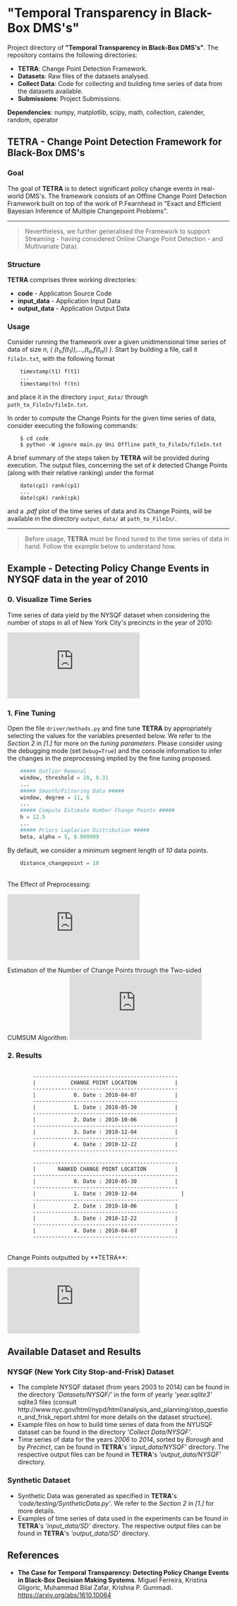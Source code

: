# "Temporal Transparency in Black-Box DMS's" 

Project directory of **"Temporal Transparency in Black-Box DMS's"**. The repository contains the following directories: 
- **TETRA**: Change Point Detection Framework.
- **Datasets**: Raw files of the datasets analysed.
- **Collect Data**: Code for collecting and building time series of data from the datasets available.
- **Submissions**: Project Submissions.

**Dependencies**: numpy, matplotlib, scipy, math, collection, calender, random, operator

## TETRA - Change Point Detection Framework for Black-Box DMS's 

### Goal 

The goal of **TETRA** is to detect significant policy change events in real-world DMS's. The framework consists of an Offline Change Point Detection Framework built on top of the work of P.Fearnhead in "Exact and Efficient Bayesian Inference of Multiple Changepoint Problems".

---

> Nevertheless, we further generalised the Framework to support Streaming - having considered Online Change Point Detection - and Multivariate Data).

### Structure

**TETRA** comprises three working directories:
- **code** - Application Source Code
- **input_data** - Application Input Data
- **output_data** - Application Output Data

### Usage

Consider running the framework over a given unidimensional time series of data of size _n_, _( (t<sub>1</sub>,f(t<sub>1</sub>)),...,(t<sub>n</sub>,f(t<sub>n</sub>)) )_. Start by building a file, call it `fileIn.txt`, with the following format 

```shell 
	timestamp(t1) f(t1)
	...
	timestamp(tn) f(tn)
```

and place it in the directory `input_data/` through `path_to_FileIn/fileIn.txt`.

In order to compute the Change Points for the given time series of data, consider executing the following commands:

```shell
	$ cd code
	$ python -W ignore main.py Uni Offline path_to_FileIn/fileIn.txt
```

A brief summary of the steps taken by **TETRA** will be provided during execution. The output files, concerning the set of _k_ detected Change Points (along with their relative ranking) under the format

```shell
	date(cp1) rank(cp1) 
	...
	date(cpk) rank(cpk)
```

and a _.pdf_ plot of the time series of data and its Change Points, will be available in the directory `output_data/` at `path_to_FileIn/`.

--- 

> Before usage, **TETRA** must be fined tuned to the time series of data in hand. Follow the example below to understand how.

## Example - Detecting Policy Change Events in NYSQF data in the year of 2010

### 0. Visualize Time Series

Time series of data yield by the NYSQF dataset when considering the number of stops in all of New York City's precincts in the year of 2010:

![sqf_num_stops_2010-01-01__2010-12-31_pct_all.pdf](https://github.com/miferrei/Temporal-Transparency/files/772667/sqf_num_stops_2010-01-01__2010-12-31_pct_all.pdf)

### 1. Fine Tuning 

Open the file `driver/methods.py` and fine tune **TETRA** by appropriately selecting the values for the variables presented below. We refer to the _Section 2_ in _[1.]_ for more on the _tuning parameters_. Please consider using the debugging mode (set ```Debug=True```) and the console information to infer the changes in the preprocessing implied by the fine tuning proposed.

```python
	##### Outlier Removal
	window, threshold = 20, 0.31
	... 
	##### Smooth/Filtering Data #####
	window, degree = 11, 6
	...
	##### Compute Estimate Number Change Points #####
	h = 12.5
	...
	##### Priors Laplacian Distribution #####
	beta, alpha = 5, 0.999999
```

By default, we consider a minimum segment length of _10_ data points.

```python
	distance_changepoint = 10
```

</br>
The Effect of Preprocessing:

![fig1.pdf](https://github.com/miferrei/Temporal-Transparency/files/772671/fig1.pdf)

Estimation of the Number of Change Points through the Two-sided CUMSUM Algorithm:
![fig2.pdf](https://github.com/miferrei/Temporal-Transparency/files/772676/fig2.pdf)

### 2. Results

```shell

		----------------------------------------------
		|    		CHANGE POINT LOCATION		     |
		----------------------------------------------
		|    		 0. Date : 2010-04-07 		     |
		----------------------------------------------
		|    		 1. Date : 2010-05-30 		     |
		----------------------------------------------
		|    		 2. Date : 2010-10-06 		     |
		----------------------------------------------
		|    		 3. Date : 2010-12-04 		     |
		----------------------------------------------
		|    		 4. Date : 2010-12-22 		     |
		----------------------------------------------
		
		----------------------------------------------
		|		RANKED CHANGE POINT LOCATION	     |
		----------------------------------------------
		|    		 0. Date : 2010-05-30 		     |
		----------------------------------------------
		|		     1. Date : 2010-12-04		       |
		----------------------------------------------
		|    		 2. Date : 2010-10-06 		     |
		----------------------------------------------
		|    		 3. Date : 2010-12-22 		     |
		----------------------------------------------
		|    		 4. Date : 2010-04-07 		     |
		----------------------------------------------
```

</br>
Change Points outputted by **TETRA**:

![sqf_num_stops_2010-01-01__2010-12-31_pct_all.pdf](https://github.com/miferrei/Temporal-Transparency/files/772771/sqf_num_stops_2010-01-01__2010-12-31_pct_all.pdf)

## Available Dataset and Results

### NYSQF (New York City Stop-and-Frisk) Dataset 

<ul>
<li> The complete NYSQF dataset (from years 2003 to 2014) can be found in the directory <i>'Datasets/NYSQF/'</i> in the form of yearly <i>'year.sqlite3'</i> sqlite3 files (consult http://www.nyc.gov/html/nypd/html/analysis_and_planning/stop_question_and_frisk_report.shtml for more details on the dataset structure). </li>
<li> Example files on how to build time series of data from the NYUSQF dataset can be found in the directory <i>'Collect Data/NYSQF'</i>. </li>
<li> Time series of data for the years <i>2006</i> to <i>2014</i>, sorted by <i>Borough</i> and by <i>Precinct</i>, can be found in <b>TETRA</b>'s <i>'input_data/NYSQF'</i> directory. The respective output files can be found in <b>TETRA</b>'s <i>'output_data/NYSQF'</i> directory. </li>
</ul>

### Synthetic Dataset 

<ul>
<li> Synthetic Data was generated as specified in <b>TETRA</b>'s <i>'code/testing/SyntheticData.py'</i>. We refer to the <i>Section 2</i> in <i>[1.]</i> for more details. </li>
<li> Examples of time series of data used in the experiments can be found in <b>TETRA</b>'s <i>'input_data/SD'</i> directory. The respective output files can be found in <b>TETRA</b>'s <i>'output_data/SD'</i> directory. </li>
</ul>

## References

* **The Case for Temporal Transparency: Detecting Policy Change Events in Black-Box Decision Making Systems**. Miguel Ferreira, Kristina Gligoric, Muhammad Bilal Zafar, Krishna P. Gummadi. https://arxiv.org/abs/1610.10064
